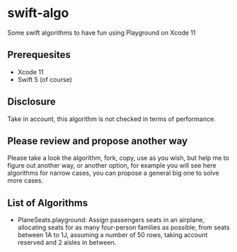 # swift-algo
Some swift algorithms to have fun using Playground on Xcode 11

## Prerequesites
- Xcode 11
- Swift 5 (of course)

## Disclosure
Take in account, this algorithm is not checked in terms of performance.

## Please review and propose another way
Please take a look the algorithm, fork, copy, use as you wish, but help me to figure out another way, or another option, for example you will see here algorithms for narrow cases, you can propose a general big one to solve more cases.

## List of Algorithms
- PlaneSeats.playground: Assign passengers seats in an airplane, allocating seats for as many four-person families as possible, from seats between 1A to 1J, assuming a number of 50 rows, taking account reserved and 2 aisles in between.
